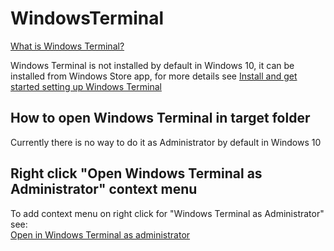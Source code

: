 
# WindowsTerminal

[What is Windows Terminal?][about terminal]

Windows Terminal is not installed by default in Windows 10, it can be installed from Windows Store app,
for more details see [Install and get started setting up Windows Terminal][install windows terminal]

## How to open Windows Terminal in target folder

Currently there is no way to do it as Administrator by default in Windows 10

## Right click "Open Windows Terminal as Administrator" context menu

To add context menu on right click for "Windows Terminal as Administrator" see:\
[Open in Windows Terminal as administrator][terminal as admin]

[terminal as admin]: https://www.tenforums.com/tutorials/178668-add-remove-open-windows-terminal-administrator-context-menu.html
[install windows terminal]: https://docs.microsoft.com/en-us/windows/terminal/install
[about terminal]: https://docs.microsoft.com/en-us/windows/terminal
